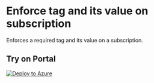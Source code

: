 # Enforce tag and its value on subscription

Enforces a required tag and its value on a subscription.

## Try on Portal

[![Deploy to Azure](http://azuredeploy.net/deploybutton.png)](https://portal.azure.com/#create/Microsoft.Template/uri/https%3A%2F%2Fgithub.com%2Fseb07-cloud%2Fazure-policy%2Fblob%2F8114e5831f654d37d9a18411e6bb39ce609d2e47%2Ftagging-prod%2Fsubscription%2FRequire%2520a%2520tag%2520on%2520subscription%2Fazurepolicy.json)

